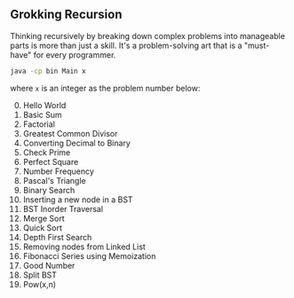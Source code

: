 ## Grokking Recursion

Thinking recursively by breaking down complex problems into manageable parts is more than just a skill. It's a problem-solving art that is a "must-have" for every programmer.

```bash
java -cp bin Main x
```

where `x` is an integer as the problem number below:

0. Hello World
1. Basic Sum
2. Factorial
3. Greatest Common Divisor
4. Converting Decimal to Binary
5. Check Prime
6. Perfect Square
7. Number Frequency
8. Pascal's Triangle
9. Binary Search
10. Inserting a new node in a BST
11. BST Inorder Traversal
12. Merge Sort
13. Quick Sort
14. Depth First Search
15. Removing nodes from Linked List
16. Fibonacci Series using Memoization
17. Good Number
18. Split BST
19. Pow(x,n)
